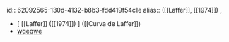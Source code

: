 id:: 62092565-130d-4132-b8b3-fdd419f54c1e
alias:: ([[Laffer]], [[1974]]) ,

- [ [[Laffer]] ([[1974]]) ] ([[Curva de Laffer]])
- [wqeqwe]()